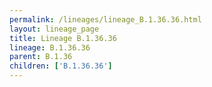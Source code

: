 ```yaml
---
permalink: /lineages/lineage_B.1.36.36.html
layout: lineage_page
title: Lineage B.1.36.36
lineage: B.1.36.36
parent: B.1.36
children: ['B.1.36.36']
---
```

